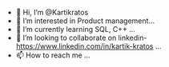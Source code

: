 - 👋 Hi, I’m @Kartikratos
- 👀 I’m interested in Product management...
- 🌱 I’m currently learning SQL, C++ ...
- 💞️ I’m looking to collaborate on linkedin-https://www.linkedin.com/in/kartik-kratos ...
- 📫 How to reach me ...

<!---
Kartikratos/Kartikratos is a ✨ special ✨ repository because its `README.md` (this file) appears on your GitHub profile.
You can click the Preview link to take a look at your changes.
--->
